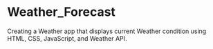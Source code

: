 # Weather_Forecast
Creating a Weather app that displays current Weather condition using HTML, CSS, JavaScript, and Weather API.
